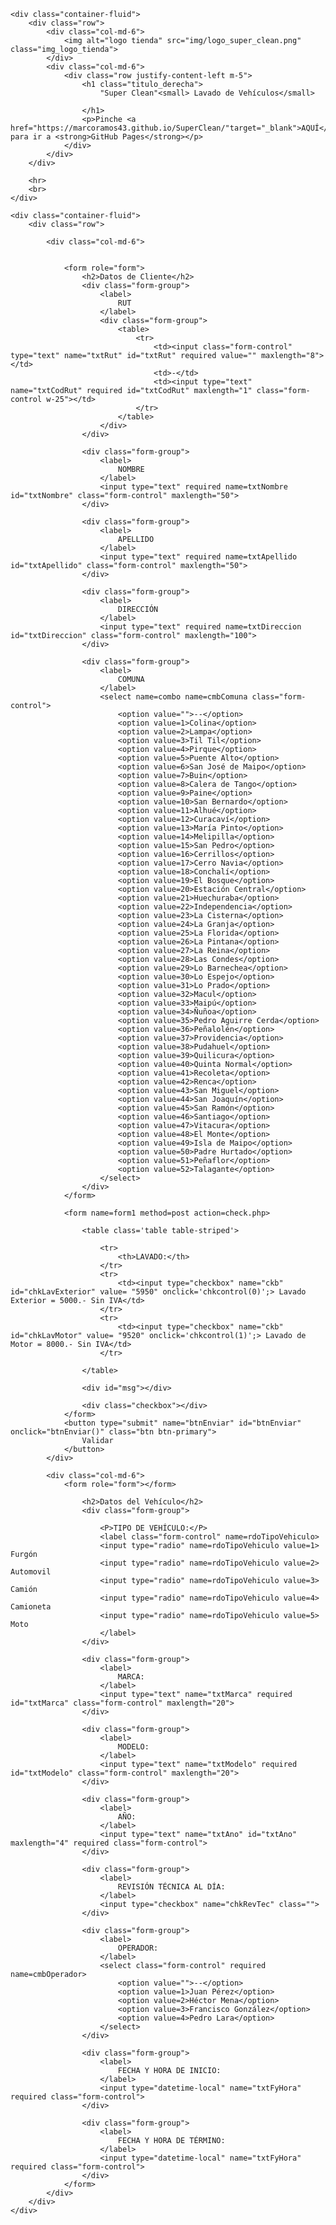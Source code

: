 <!DOCTYPE html>
<html lang="es">

<head>
    <!-- Meta Tags Requeridos -->
    <meta charset="UTF-8">
    <meta name="description"
        content="">
    <meta name="keywords" content="lavado de autos, super clean, lavado de motos, lavado de furgones, lavado de camiones">
    <meta name="author" content="Marco Ramos">
    <meta name="viewport" content="width=device-width, initial-scale=1, shrink-to-fit=no">
    <link rel="shortcut icon" href="img/logo_super_clean.png">
    <link rel="stylesheet" href="css/style.css">
    <!-- Bootstrap CSS -->
    <link rel="stylesheet" href="https://cdn.jsdelivr.net/npm/bootstrap@4.5.3/dist/css/bootstrap.min.css"
        integrity="sha384-TX8t27EcRE3e/ihU7zmQxVncDAy5uIKz4rEkgIXeMed4M0jlfIDPvg6uqKI2xXr2" crossorigin="anonymous">
    <script src="https://code.jquery.com/jquery-3.5.1.slim.min.js"
        integrity="sha384-DfXdz2htPH0lsSSs5nCTpuj/zy4C+OGpamoFVy38MVBnE+IbbVYUew+OrCXaRkfj"
        crossorigin="anonymous"></script>
    <script src="https://cdn.jsdelivr.net/npm/bootstrap@4.5.3/dist/js/bootstrap.bundle.min.js"
        integrity="sha384-ho+j7jyWK8fNQe+A12Hb8AhRq26LrZ/JpcUGGOn+Y7RsweNrtN/tE3MoK7ZeZDyx"
        crossorigin="anonymous"></script>
    <script src="https://ajax.googleapis.com/ajax/libs/jquery/3.5.1/jquery.min.js"></script>
    <script src="jquery3.5.1.min.js"></script>
    <script src="jQuery.js"></script>
    <script type="text/javascript"
        src="https://rawcdn.githack.com/franz1628/validacionKeyCampo/bce0e442ee71a4cf8e5954c27b44bc88ff0a8eeb/validCampoFranz.js"></script>
    <title>Super Clean</title>
</head>

<body class="body"> 

    <div class="container-fluid">
        <div class="row">
            <div class="col-md-6">
                <img alt="logo tienda" src="img/logo_super_clean.png" class="img_logo_tienda">
            </div>
            <div class="col-md-6">
                <div class="row justify-content-left m-5">
                    <h1 class="titulo_derecha">
                        "Super Clean"<small> Lavado de Vehículos</small>
                        
                    </h1>
                    <p>Pinche <a href="https://marcoramos43.github.io/SuperClean/"target="_blank">AQUÍ</a> para ir a <strong>GitHub Pages</strong></p>
                </div>
            </div>
        </div>

        <hr>
        <br>
    </div>
   
    <div class="container-fluid">
        <div class="row">

            <div class="col-md-6">

                
                <form role="form">
                    <h2>Datos de Cliente</h2>
                    <div class="form-group">
                        <label>
                            RUT
                        </label>
                        <div class="form-group">
                            <table>
                                <tr>
                                    <td><input class="form-control" type="text" name="txtRut" id="txtRut" required value="" maxlength="8"></td>
                                    <td>-</td>
                                    <td><input type="text" name="txtCodRut" required id="txtCodRut" maxlength="1" class="form-control w-25"></td>
                                </tr>
                            </table>
                        </div>
                    </div>

                    <div class="form-group">
                        <label>
                            NOMBRE
                        </label>
                        <input type="text" required name=txtNombre id="txtNombre" class="form-control" maxlength="50">
                    </div>
                
                    <div class="form-group">
                        <label>
                            APELLIDO
                        </label>
                        <input type="text" required name=txtApellido id="txtApellido" class="form-control" maxlength="50">
                    </div>
                
                    <div class="form-group">
                        <label>
                            DIRECCIÓN
                        </label>
                        <input type="text" required name=txtDireccion id="txtDireccion" class="form-control" maxlength="100">
                    </div>
                
                    <div class="form-group">
                        <label>
                            COMUNA
                        </label>
                        <select name=combo name=cmbComuna class="form-control">
                            <option value="">--</option>
                            <option value=1>Colina</option>
                            <option value=2>Lampa</option>
                            <option value=3>Til Til</option>
                            <option value=4>Pirque</option>
                            <option value=5>Puente Alto</option>
                            <option value=6>San José de Maipo</option>
                            <option value=7>Buin</option>
                            <option value=8>Calera de Tango</option>
                            <option value=9>Paine</option>
                            <option value=10>San Bernardo</option>
                            <option value=11>Alhué</option>
                            <option value=12>Curacaví</option>
                            <option value=13>María Pinto</option>
                            <option value=14>Melipilla</option>
                            <option value=15>San Pedro</option>
                            <option value=16>Cerrillos</option>
                            <option value=17>Cerro Navia</option>
                            <option value=18>Conchalí</option>
                            <option value=19>El Bosque</option>
                            <option value=20>Estación Central</option>
                            <option value=21>Huechuraba</option>
                            <option value=22>Independencia</option>
                            <option value=23>La Cisterna</option>
                            <option value=24>La Granja</option>
                            <option value=25>La Florida</option>
                            <option value=26>La Pintana</option>
                            <option value=27>La Reina</option>
                            <option value=28>Las Condes</option>
                            <option value=29>Lo Barnechea</option>
                            <option value=30>Lo Espejo</option>
                            <option value=31>Lo Prado</option>
                            <option value=32>Macul</option>
                            <option value=33>Maipú</option>
                            <option value=34>Ñuñoa</option>
                            <option value=35>Pedro Aguirre Cerda</option>
                            <option value=36>Peñalolén</option>
                            <option value=37>Providencia</option>
                            <option value=38>Pudahuel</option>
                            <option value=39>Quilicura</option>
                            <option value=40>Quinta Normal</option>
                            <option value=41>Recoleta</option>
                            <option value=42>Renca</option>
                            <option value=43>San Miguel</option>
                            <option value=44>San Joaquín</option>
                            <option value=45>San Ramón</option>
                            <option value=46>Santiago</option>
                            <option value=47>Vitacura</option>
                            <option value=48>El Monte</option>
                            <option value=49>Isla de Maipo</option>
                            <option value=50>Padre Hurtado</option>
                            <option value=51>Peñaflor</option>
                            <option value=52>Talagante</option>
                        </select>
                    </div>
                </form>
                
                <form name=form1 method=post action=check.php>
                
                    <table class='table table-striped'>
                
                        <tr>
                            <th>LAVADO:</th>
                        </tr>
                        <tr>
                            <td><input type="checkbox" name="ckb" id="chkLavExterior" value= "5950" onclick='chkcontrol(0)';> Lavado Exterior = 5000.- Sin IVA</td>
                        </tr>
                        <tr>
                            <td><input type="checkbox" name="ckb" id="chkLavMotor" value= "9520" onclick='chkcontrol(1)';> Lavado de Motor = 8000.- Sin IVA</td>
                        </tr>
                       
                    </table>
                
                    <div id="msg"></div>
                
                    <div class="checkbox"></div>
                </form>
                <button type="submit" name="btnEnviar" id="btnEnviar" onclick="btnEnviar()" class="btn btn-primary">
                    Validar
                </button>   
            </div>

            <div class="col-md-6">
                <form role="form"></form>

                    <h2>Datos del Vehículo</h2>
                    <div class="form-group">

                        <P>TIPO DE VEHÍCULO:</P>
                        <label class="form-control" name=rdoTipoVehiculo>
                        <input type="radio" name=rdoTipoVehiculo value=1> Furgón
                        <input type="radio" name=rdoTipoVehiculo value=2> Automovil
                        <input type="radio" name=rdoTipoVehiculo value=3> Camión   
                        <input type="radio" name=rdoTipoVehiculo value=4> Camioneta
                        <input type="radio" name=rdoTipoVehiculo value=5> Moto
                        </label>
                    </div>
                
                    <div class="form-group">
                        <label>
                            MARCA:
                        </label>
                        <input type="text" name="txtMarca" required id="txtMarca" class="form-control" maxlength="20">
                    </div>
                
                    <div class="form-group">
                        <label>
                            MODELO:
                        </label>
                        <input type="text" name="txtModelo" required id="txtModelo" class="form-control" maxlength="20">
                    </div>

                    <div class="form-group">
                        <label>
                            AÑO: 
                        </label>
                        <input type="text" name="txtAno" id="txtAno" maxlength="4" required class="form-control">
                    </div>

                    <div class="form-group">
                        <label>
                            REVISIÓN TÉCNICA AL DÍA:
                        </label>
                        <input type="checkbox" name="chkRevTec" class="">
                    </div>
                               
                    <div class="form-group">
                        <label>
                            OPERADOR:
                        </label>
                        <select class="form-control" required name=cmbOperador>
                            <option value="">--</option>
                            <option value=1>Juan Pérez</option>
                            <option value=2>Héctor Mena</option>
                            <option value=3>Francisco González</option>
                            <option value=4>Pedro Lara</option>
                        </select>
                    </div>

                    <div class="form-group">
                        <label>
                            FECHA Y HORA DE INICIO:
                        </label>
                        <input type="datetime-local" name="txtFyHora" required class="form-control">
                    </div>

                    <div class="form-group">
                        <label>
                            FECHA Y HORA DE TÉRMINO:
                        </label>
                        <input type="datetime-local" name="txtFyHora" required class="form-control">
                    </div>
                </form>
            </div>
        </div>
    </div>

</body>

</html>